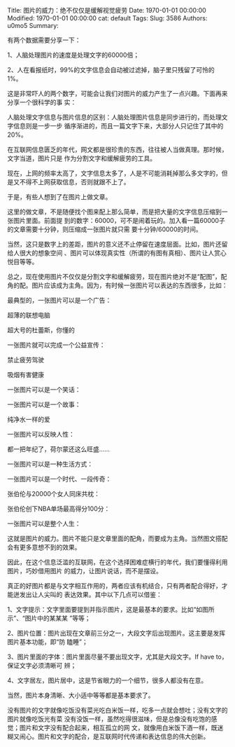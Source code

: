 Title: 图片的威力：绝不仅仅是缓解视觉疲劳
Date: 1970-01-01 00:00:00
Modified: 1970-01-01 00:00:00
cat: default
Tags: 
Slug: 3586
Authors: u0mo5 
Summary: 

有两个数据需要分享一下：

1、人脑处理图片的速度是处理文字的60000倍；

2、人在看报纸时，99%的文字信息会自动被过滤掉，脑子里只残留了可怜的1%。

这是非常吓人的两个数字，可能会让我们对图片的威力产生了一点兴趣。下面再来分享一个很科学的事 实：

人脑处理文字信息与图片信息的区别：人脑处理图片信息是同步进行的，而处理文字信息则是一步一步 循序渐进的，而且一篇文字下来，大部分人只记住了其中的20%。

在互联网信息匮乏的年代，网文都是很珍贵的东西，往往被人当做真理。那时候，文字当道，图片只是 作为分割文字和缓解疲劳的工具。

现在，上网的频率太高了，文字信息太多了，人是不可能消耗掉那么多文字的，但是又不得不上网获取信息，否则就跟不上了。

于是，有些人想到了在图片上做文章。

这里的做文章，不是随便找个图来配上那么简单，而是把大量的文字信息压缩到一张图片里面。前面提 到的数字：60000，可不是闹着玩的。加入看一篇60000子的文章需要十分钟，则压缩成一张图片就只需 要十分钟/60000的时间。

当然，这只是数字上的差距，图片的意义还不止停留在速度层面。比如，图片还留给人很大的想象空间 、图片可以体现真实性（所谓的有图有真相）、图片让人赏心悦目等等。

总之，现在使用图片不仅仅是分割文字和缓解疲劳，现在图片绝对不是“配图”，配角的配。图片应该成为主角。因为，有时候一张图片可以表达的东西很多，比如：

最典型的，一张图片可以是一个广告：

超薄的联想电脑



超大号的杜蕾斯，你懂的



一张图片就可以完成一个公益宣传：

禁止疲劳驾驶



吸烟有害健康



一张图片可以是一个笑话：



一张图片可以是一个故事：

纯净水一样的爱



一张图片可以反映人性：

都一把年纪了，荷尔蒙还这么旺盛……



一张图片可以是一种生活方式：



一张图片可以是一个时代、一段传奇：

张伯伦与20000个女人同床共枕：



张伯伦创下NBA单场最高得分100分：



一张图片可以是整个人生：



这就是图片的威力。图片不能只是文章里面的配角，而要成为主角。当然图文搭配会有更多意想不到的效果。

因此，在这个信息泛滥的互联网，在这个选择困难症横行的年代，我们要懂得利用图片，巧妙借用图片 的威力，让图片说话，而不是摆设。

真正的好图片都是与文字相互作用的，两者应该有机结合，只有两者配合得好，才能迸发出让人尖叫的 表达效果。其中以下几点可以借鉴：

1、文字提示：文字里面要提到并指示图片，这是最基本的要求。比如“如图所示”、“图片中的某某某 ”等等；

2、图片位置：图片出现在文章前三分之一，大段文字后出现图片。这主要是发挥图片基本功能，即“防 瞌睡”；

3、图片里面的字体：图片里面尽量不要出现文字，尤其是大段文字。If have to，保证文字必须清晰可 辨；

4、文字居左，图片居中，这是节省眼力的一个细节，很多人都没有在意。

当然，图片本身清晰、大小适中等等都是基本要求了。

没有图片的文字就像吃饭没有菜光吃白米饭一样，吃多一点就会想吐；没有文字的图片就像吃饭光有菜 没有没饭一样，虽然吃得很滋味，但是总像没有吃饱的感觉；图片和文字没有配合起来，相互孤立的网 文，就像用白米饭下酒一样，既迷糊又闹心。图片和文字的配合，是互联网时代传递和表达信息的伟大创新。
